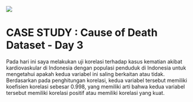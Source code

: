 <img src="https://cloudonair.withgoogle.com/api/assets?path=/gs/gweb-gc-gather-production.appspot.com/files/AAANsUkbI2YbsqU6Bp1LcvnTIWxmAq6YqKBMPAvzRKafVXz5e-Hos1u6U93-GznMChWoAxrPPcUsBMmBk23BZr0mS2M.1Kj-bx3ECiOPV4Jg">

# CASE STUDY : Cause of Death Dataset - Day 3<br>
Pada hari ini saya melakukan uji korelasi terhadap kasus kematian akibat kardiovaskular di Indonesia dengan populasi penduduk di Indonesia untuk mengetahui apakah kedua variabel ini saling berkaitan atau tidak.<br>
Berdasarkan pada penghitungan korelasi, kedua variabel tersebut memiliki koefisien korelasi sebesar 0.998, yang memiliki arti bahwa kedua variabel tersebut memiliki korelasi positif atau memiliki korelasi yang kuat.
